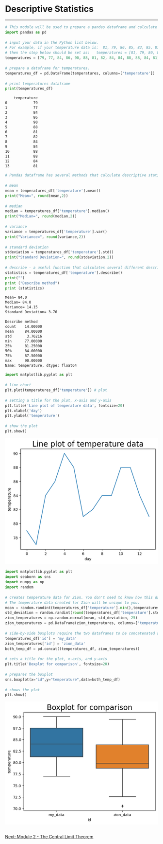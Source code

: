 # Descriptive Statistics

---

```python
# This module will be used to prepare a pandas dataframe and calculate descriptive statistics
import pandas as pd

# input your data in the Python list below. 
# For example, if your temperature data is:  81, 79, 80, 85, 83, 85, 87, 84, 84, 88, 85, 87
# then the step below should be set as:   temperatures = [81, 79, 80, 85, 83, 85, 87, 84, 84, 88, 85, 87]
temperatures = [79, 77, 84, 86, 90, 88, 81, 82, 84, 84, 88, 88, 84, 81]

# prepare a dataframe for temperatures.
temperatures_df = pd.DataFrame(temperatures, columns=['temperature'])

# print temperatures dataframe
print(temperatures_df)
```

        temperature
    0            79
    1            77
    2            84
    3            86
    4            90
    5            88
    6            81
    7            82
    8            84
    9            84
    10           88
    11           88
    12           84
    13           81



```python
# Pandas dataframe has several methods that calculate descriptive statistics. 

# mean
mean = temperatures_df['temperature'].mean()
print("Mean=", round(mean,2))

# median
median = temperatures_df['temperature'].median()
print("Median=", round(median,2))

# variance
variance = temperatures_df['temperature'].var()
print("Variance=", round(variance,2))

# standard deviation
stdeviation = temperatures_df['temperature'].std()
print("Standard Deviation=", round(stdeviation,2))

# describe - a useful function that calculates several different descriptive statistics
statistics = temperatures_df['temperature'].describe()
print("")
print ("Describe method")
print (statistics)
```

    Mean= 84.0
    Median= 84.0
    Variance= 14.15
    Standard Deviation= 3.76
    
    Describe method
    count    14.00000
    mean     84.00000
    std       3.76216
    min      77.00000
    25%      81.25000
    50%      84.00000
    75%      87.50000
    max      90.00000
    Name: temperature, dtype: float64



```python
import matplotlib.pyplot as plt

# line chart
plt.plot(temperatures_df['temperature']) # plot

# setting a title for the plot, x-axis and y-axis
plt.title('Line plot of temperature data', fontsize=20) 
plt.xlabel('day')
plt.ylabel('temperature')

# show the plot
plt.show()
```


    
![png](output_2_0.png)
    



```python
import matplotlib.pyplot as plt
import seaborn as sns
import numpy as np
import random

# creates temperature data for Zion. You don't need to know how this data is created. 
# The temperature data created for Zion will be unique to you. 
mean = random.randint(temperatures_df['temperature'].min(),temperatures_df['temperature'].max())
std_deviation = random.randint(round(temperatures_df['temperature'].std(),0),round(2*temperatures_df['temperature'].std(),0))
zion_temperatures = np.random.normal(mean, std_deviation, 25)
zion_temperatures = pd.DataFrame(zion_temperatures, columns=['temperature'])

# side-by-side boxplots require the two dataframes to be concatenated and require a variable identifying the data
temperatures_df['id'] = 'my_data'
zion_temperatures['id'] = 'zion_data'
both_temp_df = pd.concat((temperatures_df, zion_temperatures))

# sets a title for the plot, x-axis, and y-axis
plt.title('Boxplot for comparison', fontsize=20) 

# prepares the boxplot
sns.boxplot(x="id",y="temperature",data=both_temp_df)

# shows the plot
plt.show()
```


    
![png](output_3_0.png)
    



```python

```
[Next: Module 2 - The Central Limit Theorem](../The_Central_Limit_Theorem/README.md)
